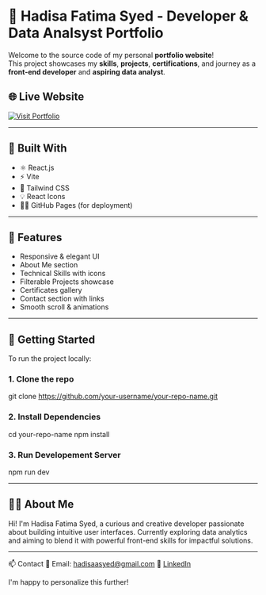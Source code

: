 # 💼 Hadisa Fatima Syed - Developer & Data Analsyst Portfolio

Welcome to the source code of my personal **portfolio website**!  
This project showcases my **skills**, **projects**, **certifications**, and journey as a **front-end developer** and **aspiring data analyst**.

## 🌐 Live Website

<p>
  <a href="https://hadisafatima.github.io/Portfolio/" target="_blank">
    <img src="https://img.shields.io/badge/🚀 Portfolio-1e40af?style=for-the-badge&logo=vercel&logoColor=white" alt="Visit Portfolio" />
  </a>
</p>


---

## 🚀 Built With

- ⚛️ React.js
- ⚡ Vite
- 🎨 Tailwind CSS
- 💡 React Icons
- 🧑‍💻 GitHub Pages (for deployment)

---

## 📸 Features

- Responsive & elegant UI
- About Me section
- Technical Skills with icons
- Filterable Projects showcase
- Certificates gallery
- Contact section with links
- Smooth scroll & animations


---

## 🔧 Getting Started

To run the project locally:

### 1. Clone the repo
git clone https://github.com/your-username/your-repo-name.git

### 2. Install Dependencies
cd your-repo-name
npm install

### 3. Run Developement Server
npm run dev

---

## 🙋‍♀️ About Me

Hi! I'm Hadisa Fatima Syed, a curious and creative developer passionate about building intuitive user interfaces.
Currently exploring data analytics and aiming to blend it with powerful front-end skills for impactful solutions.

---

📫 Contact
📧 Email: hadisaasyed@gmail.com
💼 [LinkedIn](https://www.linkedin.com/in/hadisa-fatima-syed-85537a266/)


I'm happy to personalize this further!
